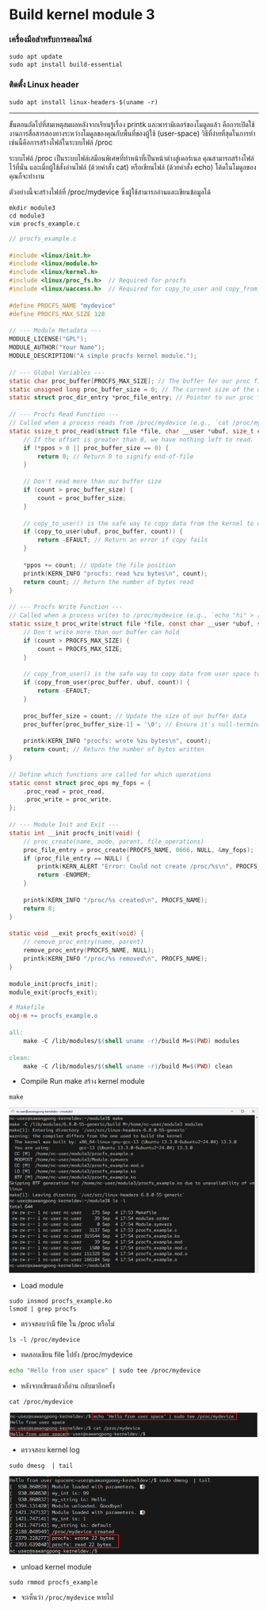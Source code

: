 # Build kernel module 3

### เครื่องมือสำหรับการคอมไพล์
```
sudo apt update
sudo apt install build-essential
```

### ติดตั้ง Linux header
```
sudo apt install linux-headers-$(uname -r)
```

---

ขั้นตอนถัดไปที่สมเหตุสมผลหลังจากเรียนรู้เรื่อง printk และพารามิเตอร์ของโมดูลแล้ว คือการเปิดใช้งานการสื่อสารสองทางระหว่างโมดูลของคุณกับพื้นที่ของผู้ใช้ (user-space) วิธีที่ง่ายที่สุดในการทำเช่นนี้คือการสร้างไฟล์ในระบบไฟล์ /proc

ระบบไฟล์ /proc เป็นระบบไฟล์เสมือนพิเศษที่ทำหน้าที่เป็นหน้าต่างสู่เคอร์เนล คุณสามารถสร้างไฟล์ไว้ที่นั่น และเมื่อผู้ใช้สั่งอ่านไฟล์ (ด้วยคำสั่ง cat) หรือเขียนไฟล์ (ด้วยคำสั่ง echo) โค้ดในโมดูลของคุณก็จะทำงาน

ตัวอย่างนี้จะสร้างไฟล์ที่ /proc/mydevice ซึ่งผู้ใช้สามารถอ่านและเขียนข้อมูลได้

```
mkdir module3
cd module3
vim procfs_example.c
```

```c title="procfs_example.c"
// procfs_example.c

#include <linux/init.h>
#include <linux/module.h>
#include <linux/kernel.h>
#include <linux/proc_fs.h>  // Required for procfs
#include <linux/uaccess.h>  // Required for copy_to_user and copy_from_user

#define PROCFS_NAME "mydevice"
#define PROCFS_MAX_SIZE 128

// --- Module Metadata ---
MODULE_LICENSE("GPL");
MODULE_AUTHOR("Your Name");
MODULE_DESCRIPTION("A simple procfs kernel module.");

// --- Global Variables ---
static char proc_buffer[PROCFS_MAX_SIZE]; // The buffer for our proc file's data
static unsigned long proc_buffer_size = 0; // The current size of the data
static struct proc_dir_entry *proc_file_entry; // Pointer to our proc file

// --- Procfs Read Function ---
// Called when a process reads from /proc/mydevice (e.g., `cat /proc/mydevice`)
static ssize_t proc_read(struct file *file, char __user *ubuf, size_t count, loff_t *ppos) {
    // If the offset is greater than 0, we have nothing left to read.
    if (*ppos > 0 || proc_buffer_size == 0) {
        return 0; // Return 0 to signify end-of-file
    }

    // Don't read more than our buffer size
    if (count > proc_buffer_size) {
        count = proc_buffer_size;
    }

    // copy_to_user() is the safe way to copy data from the kernel to user space.
    if (copy_to_user(ubuf, proc_buffer, count)) {
        return -EFAULT; // Return an error if copy fails
    }

    *ppos += count; // Update the file position
    printk(KERN_INFO "procfs: read %zu bytes\n", count);
    return count; // Return the number of bytes read
}

// --- Procfs Write Function ---
// Called when a process writes to /proc/mydevice (e.g., `echo "hi" > /proc/mydevice`)
static ssize_t proc_write(struct file *file, const char __user *ubuf, size_t count, loff_t *ppos) {
    // Don't write more than our buffer can hold
    if (count > PROCFS_MAX_SIZE) {
        count = PROCFS_MAX_SIZE;
    }

    // copy_from_user() is the safe way to copy data from user space to the kernel.
    if (copy_from_user(proc_buffer, ubuf, count)) {
        return -EFAULT;
    }
    
    proc_buffer_size = count; // Update the size of our buffer data
    proc_buffer[proc_buffer_size-1] = '\0'; // Ensure it's null-terminated if it's a string

    printk(KERN_INFO "procfs: wrote %zu bytes\n", count);
    return count; // Return the number of bytes written
}

// Define which functions are called for which operations
static const struct proc_ops my_fops = {
    .proc_read = proc_read,
    .proc_write = proc_write,
};

// --- Module Init and Exit ---
static int __init procfs_init(void) {
    // proc_create(name, mode, parent, file_operations)
    proc_file_entry = proc_create(PROCFS_NAME, 0666, NULL, &my_fops);
    if (proc_file_entry == NULL) {
        printk(KERN_ALERT "Error: Could not create /proc/%s\n", PROCFS_NAME);
        return -ENOMEM;
    }

    printk(KERN_INFO "/proc/%s created\n", PROCFS_NAME);
    return 0;
}

static void __exit procfs_exit(void) {
    // remove_proc_entry(name, parent)
    remove_proc_entry(PROCFS_NAME, NULL);
    printk(KERN_INFO "/proc/%s removed\n", PROCFS_NAME);
}

module_init(procfs_init);
module_exit(procfs_exit);
```

```makefile title="Makefile"
# Makefile
obj-m += procfs_example.o

all:
	make -C /lib/modules/$(shell uname -r)/build M=$(PWD) modules

clean:
	make -C /lib/modules/$(shell uname -r)/build M=$(PWD) clean
```

- Compile Run make สร้าง kernel module
```
make
```

![](./images/3_kernelmodule10.png)

- Load module 
```
sudo insmod procfs_example.ko
lsmod | grep procfs
```

- ตรวจสอบว่ามี file ใน /proc หรือไม่
```
ls -l /proc/mydevice
```

- ทดสอบเขียน file ไปยัง /proc/mydevice
```bash
echo "Hello from user space" | sudo tee /proc/mydevice
```

- หลังจากเขียนแล้วก็อ่าน กลับมาอีกครั้ง
```
cat /proc/mydevice
```

![](./images/3_kernelmodule11.png)

- ตรวจสอบ kernel log
```
sudo dmesg  | tail
```

![](./images/3_kernelmodule12.png)

- unload kernel module
```
sudo rmmod procfs_example
```
- จะเห็นว่า ``/proc/mydevice`` หายไป